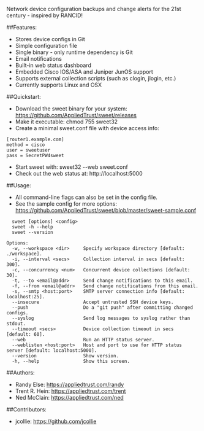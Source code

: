 Network device configuration backups and change alerts for the 21st century - inspired by RANCID!

##Features:
* Stores device configs in Git
* Simple configuration file
* Single binary - only runtime dependency is Git
* Email notifications
* Built-in web status dashboard
* Embedded Cisco IOS/ASA and Juniper JunOS support
* Supports external collection scripts (such as clogin, jlogin, etc.)
* Currently supports Linux and OSX

##Quickstart:
* Download the sweet binary for your system: https://github.com/AppliedTrust/sweet/releases
* Make it executable: chmod 755 sweet32
* Create a minimal sweet.conf file with device access info:
```
[router1.example.com]
method = cisco
user = sweetuser
pass = SecretPW4sweet
```
* Start sweet with: sweet32 --web sweet.conf
* Check out the web status at: http://localhost:5000

##Usage:
* All command-line flags can also be set in the config file.
* See the sample config for more options: https://github.com/AppliedTrust/sweet/blob/master/sweet-sample.conf
```
  sweet [options] <config>
  sweet -h --help
  sweet --version

Options:
  -w, --workspace <dir>     Specify workspace directory [default: ./workspace].
  -i, --interval <secs>     Collection interval in secs [default: 300].
  -c, --concurrency <num>   Concurrent device collections [default: 30].
  -t, --to <email@addr>     Send change notifications to this email.
  -f, --from <email@addr>   Send change notifications from this email.
  -s, --smtp <host:port>    SMTP server connection info [default: localhost:25].
  --insecure                Accept untrusted SSH device keys.
  --push                    Do a "git push" after committing changed configs.
  --syslog                  Send log messages to syslog rather than stdout.
  --timeout <secs>          Device collection timeout in secs [default: 60].
  --web                     Run an HTTP status server.
  --weblisten <host:port>   Host and port to use for HTTP status server [default: localhost:5000].
  --version                 Show version.
  -h, --help                Show this screen.
```

##Authors:
* Randy Else: https://appliedtrust.com/randy
* Trent R. Hein: https://appliedtrust.com/trent
* Ned McClain: https://appliedtrust.com/ned

##Contributors:
* jcollie: https://github.com/jcollie

